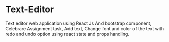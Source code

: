 # Text-Editor
Text editor web application using React Js And bootstrap component, Celebrare Assignment task, Add text, Change font and color of the text with redo and undo option using react state and props handling.
